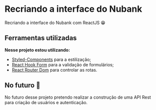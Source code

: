 # Recriando a interface do Nubank
Recriando a interface do Nubank com ReactJS 😁
## Ferramentas utilizadas
**Nesse projeto estou utilizando:**
- [Styled-Components](https://styled-components.com/) para a estilização;
- [React Hook Form](https://react-hook-form.com/get-started) para a validação de formulários;
- [React Router Dom](https://reactrouter.com/) para controlar as rotas.
## No futuro 📍
No futuro desse projeto pretendo realizar a construção de uma API Rest para criação de usuários e autenticação.
